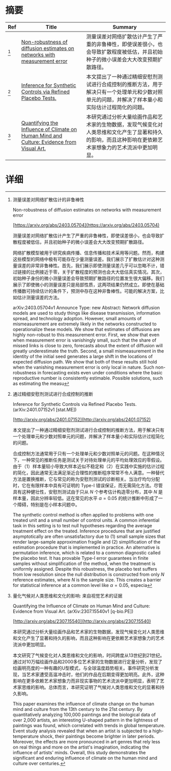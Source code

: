 # 摘要

| Ref | Title | Summary |
| --- | --- | --- |
| [^1] | [Non-robustness of diffusion estimates on networks with measurement error](https://arxiv.org/abs/2403.05704) | 测量误差对网络扩散估计产生了严重的非鲁棒性，即使误差很小，也会导致扩散程度被低估，并且初始种子的微小误差会大大改变预期扩散路径。 |
| [^2] | [Inference for Synthetic Controls via Refined Placebo Tests.](http://arxiv.org/abs/2401.07152) | 本文提出了一种通过精细安慰剂测试进行合成控制的推断方法，用于解决只有一个处理单元和少数对照单元的问题，并解决了样本量小和实际估计过程简化的问题。 |
| [^3] | [Quantifying the Influence of Climate on Human Mind and Culture: Evidence from Visual Art.](http://arxiv.org/abs/2307.15540) | 本研究通过分析大量绘画作品和艺术家的生物数据，发现气候变化对人类思维和文化产生了显著和持久的影响，而且这种影响在更依赖艺术家想象力的艺术流派中更加明显。 |

# 详细

[^1]: 测量误差对网络扩散估计的非鲁棒性

    Non-robustness of diffusion estimates on networks with measurement error

    [https://arxiv.org/abs/2403.05704](https://arxiv.org/abs/2403.05704)

    测量误差对网络扩散估计产生了严重的非鲁棒性，即使误差很小，也会导致扩散程度被低估，并且初始种子的微小误差会大大改变预期扩散路径。

    

    网络扩散模型被用于研究疾病传播、信息传播和技术采用等问题。然而，构建这些模型的网络中极有可能存在少量测量误差。我们展示了扩散估计对这种测量误差的非常非鲁棒性。首先，我们展示即使测量误差几乎可以忽略不计，错过链接的比例接近于零，关于扩散程度的预测也会大大低估真实情况。其次，初始种子身份的微小测量误差会导致预期扩散路径的位置发生很大偏移。我们展示了即使微小的测量误差只是局部性质，这两项结果仍然成立。即使在基础传播数可持续估计的条件下，预测中存在这种非鲁棒性。可能的解决方案，比如估计测量误差的方法。

    arXiv:2403.05704v1 Announce Type: new  Abstract: Network diffusion models are used to study things like disease transmission, information spread, and technology adoption. However, small amounts of mismeasurement are extremely likely in the networks constructed to operationalize these models. We show that estimates of diffusions are highly non-robust to this measurement error. First, we show that even when measurement error is vanishingly small, such that the share of missed links is close to zero, forecasts about the extent of diffusion will greatly underestimate the truth. Second, a small mismeasurement in the identity of the initial seed generates a large shift in the locations of expected diffusion path. We show that both of these results still hold when the vanishing measurement error is only local in nature. Such non-robustness in forecasting exists even under conditions where the basic reproductive number is consistently estimable. Possible solutions, such as estimating the measu
    
[^2]: 通过精细安慰剂测试进行合成控制的推断

    Inference for Synthetic Controls via Refined Placebo Tests. (arXiv:2401.07152v1 [stat.ME])

    [http://arxiv.org/abs/2401.07152](http://arxiv.org/abs/2401.07152)

    本文提出了一种通过精细安慰剂测试进行合成控制的推断方法，用于解决只有一个处理单元和少数对照单元的问题，并解决了样本量小和实际估计过程简化的问题。

    

    合成控制方法通常用于只有一个处理单元和少数对照单元的问题。在这种情况下，一种常见的推断任务是测试关于对待处理单元的平均处理效应的零假设。由于（1）样本量较小导致大样本近似不稳定和（2）在实践中实施的估计过程的简化，因此通常无法满足渐近合理性的推断程序常常不令人满意。一种替代方法是置换推断，它与常见的称为安慰剂测试的诊断相关。当治疗均匀分配时，它在有限样本中具有可证明的 Type-I 错误保证，而无需简化方法。尽管具有这种健壮性，安慰剂测试由于只从 $N$ 个参考估计构造零分布，其中 $N$ 是样本量，因此分辨率较低。这在常见的水平 $\alpha = 0.05$ 的统计推断中形成了一个障碍，特别是在小样本问题中。

    The synthetic control method is often applied to problems with one treated unit and a small number of control units. A common inferential task in this setting is to test null hypotheses regarding the average treatment effect on the treated. Inference procedures that are justified asymptotically are often unsatisfactory due to (1) small sample sizes that render large-sample approximation fragile and (2) simplification of the estimation procedure that is implemented in practice. An alternative is permutation inference, which is related to a common diagnostic called the placebo test. It has provable Type-I error guarantees in finite samples without simplification of the method, when the treatment is uniformly assigned. Despite this robustness, the placebo test suffers from low resolution since the null distribution is constructed from only $N$ reference estimates, where $N$ is the sample size. This creates a barrier for statistical inference at a common level like $\alpha = 0.05$, especia
    
[^3]: 量化气候对人类思维和文化的影响: 来自视觉艺术的证据

    Quantifying the Influence of Climate on Human Mind and Culture: Evidence from Visual Art. (arXiv:2307.15540v1 [q-bio.PE])

    [http://arxiv.org/abs/2307.15540](http://arxiv.org/abs/2307.15540)

    本研究通过分析大量绘画作品和艺术家的生物数据，发现气候变化对人类思维和文化产生了显著和持久的影响，而且这种影响在更依赖艺术家想象力的艺术流派中更加明显。

    

    本文研究了气候变化对人类思维和文化的影响，时间跨度从13世纪到21世纪。通过对10万幅绘画作品和2000多位艺术家的生物数据进行定量分析，发现了绘画明亮度的一种有趣的U型模式，与全球温度趋势相关。事件研究分析发现，当艺术家遭受高温冲击时，他们的作品在后期变得更加明亮。此外，这种影响在更多依赖艺术家想象力而非现实事物的艺术流派中更加明显，表明了艺术家思维的影响。总体而言，本研究证明了气候对人类思维和文化的显著和持久影响。

    This paper examines the influence of climate change on the human mind and culture from the 13th century to the 21st century. By quantitatively analyzing 100,000 paintings and the biological data of over 2,000 artists, an interesting U-shaped pattern in the lightness of paintings was found, which correlated with trends in global temperature. Event study analysis revealed that when an artist is subjected to a high-temperature shock, their paintings become brighter in later periods. Moreover, the effects are more pronounced in art genres that rely less on real things and more on the artist's imagination, indicating the influence of artists' minds. Overall, this study demonstrates the significant and enduring influence of climate on the human mind and culture over centuries.
    

